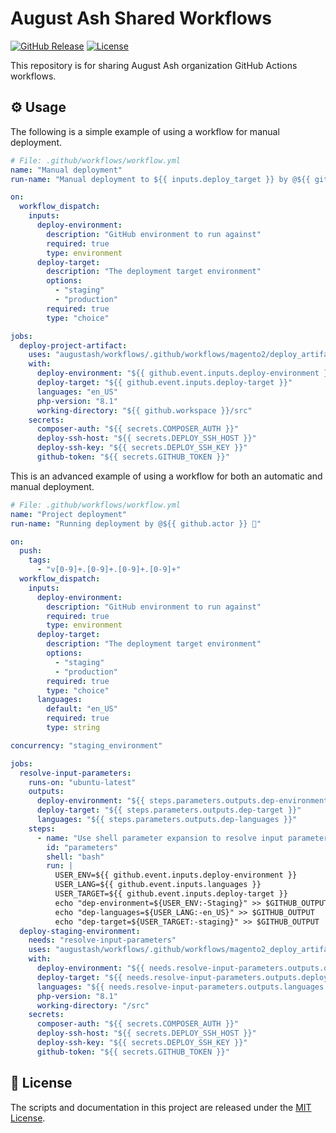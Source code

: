 # August Ash Shared Workflows

[![GitHub Release](https://img.shields.io/github/tag/augustash/workflows.svg?logo=github&style=for-the-badge)](https://github.com/augustash/workflows/tags)
[![License](https://img.shields.io/badge/license-MIT-blue.svg?style=for-the-badge)](https://opensource.org/licenses/MIT)

This repository is for sharing August Ash organization GitHub Actions workflows.

## ⚙️ Usage

The following is a simple example of using a workflow for manual deployment.

```yaml
# File: .github/workflows/workflow.yml
name: "Manual deployment"
run-name: "Manual deployment to ${{ inputs.deploy_target }} by @${{ github.actor }} 🚀"

on:
  workflow_dispatch:
    inputs:
      deploy-environment:
        description: "GitHub environment to run against"
        required: true
        type: environment
      deploy-target:
        description: "The deployment target environment"
        options:
          - "staging"
          - "production"
        required: true
        type: "choice"

jobs:
  deploy-project-artifact:
    uses: "augustash/workflows/.github/workflows/magento2/deploy_artifact.yml@v1"
    with:
      deploy-environment: "${{ github.event.inputs.deploy-environment }}"
      deploy-target: "${{ github.event.inputs.deploy-target }}"
      languages: "en_US"
      php-version: "8.1"
      working-directory: "${{ github.workspace }}/src"
    secrets:
      composer-auth: "${{ secrets.COMPOSER_AUTH }}"
      deploy-ssh-host: "${{ secrets.DEPLOY_SSH_HOST }}"
      deploy-ssh-key: "${{ secrets.DEPLOY_SSH_KEY }}"
      github-token: "${{ secrets.GITHUB_TOKEN }}"
```

This is an advanced example of using a workflow for both an automatic and manual deployment.

```yaml
# File: .github/workflows/workflow.yml
name: "Project deployment"
run-name: "Running deployment by @${{ github.actor }} 🚀"

on:
  push:
    tags:
      - "v[0-9]+.[0-9]+.[0-9]+.[0-9]+"
  workflow_dispatch:
    inputs:
      deploy-environment:
        description: "GitHub environment to run against"
        required: true
        type: environment
      deploy-target:
        description: "The deployment target environment"
        options:
          - "staging"
          - "production"
        required: true
        type: "choice"
      languages:
        default: "en_US"
        required: true
        type: string

concurrency: "staging_environment"

jobs:
  resolve-input-parameters:
    runs-on: "ubuntu-latest"
    outputs:
      deploy-environment: "${{ steps.parameters.outputs.dep-environment }}"
      deploy-target: "${{ steps.parameters.outputs.dep-target }}"
      languages: "${{ steps.parameters.outputs.dep-languages }}"
    steps:
      - name: "Use shell parameter expansion to resolve input parameters"
        id: "parameters"
        shell: "bash"
        run: |
          USER_ENV=${{ github.event.inputs.deploy-environment }}
          USER_LANG=${{ github.event.inputs.languages }}
          USER_TARGET=${{ github.event.inputs.deploy-target }}
          echo "dep-environment=${USER_ENV:-Staging}" >> $GITHUB_OUTPUT
          echo "dep-languages=${USER_LANG:-en_US}" >> $GITHUB_OUTPUT
          echo "dep-target=${USER_TARGET:-staging}" >> $GITHUB_OUTPUT
  deploy-staging-environment:
    needs: "resolve-input-parameters"
    uses: "augustash/workflows/.github/workflows/magento2_deploy_artifact.yml@release/1.0"
    with:
      deploy-environment: "${{ needs.resolve-input-parameters.outputs.deploy-environment }}"
      deploy-target: "${{ needs.resolve-input-parameters.outputs.deploy-target }}"
      languages: "${{ needs.resolve-input-parameters.outputs.languages }}"
      php-version: "8.1"
      working-directory: "/src"
    secrets:
      composer-auth: "${{ secrets.COMPOSER_AUTH }}"
      deploy-ssh-host: "${{ secrets.DEPLOY_SSH_HOST }}"
      deploy-ssh-key: "${{ secrets.DEPLOY_SSH_KEY }}"
      github-token: "${{ secrets.GITHUB_TOKEN }}"

```

## 📝 License

The scripts and documentation in this project are released under the [MIT License](LICENSE).

